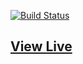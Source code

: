 
[![Build Status](https://travis-ci.org/dakom/web-menorah.svg?branch=master)](https://travis-ci.org/dakom/web-menorah)

## [View Live](https://dakom.github.io/web-menorah)

